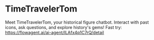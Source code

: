 # TimeTravelerTom
Meet TimeTravelerTom, your historical figure chatbot. Interact with past icons, ask questions, and explore history's gems!
Fast try: https://flowagent.ai/ai-agent/ILAfx4p1C7rQ/detail
